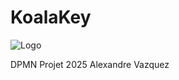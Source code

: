 # KoalaKey
![Logo](/Users/alex/git/KoalaKey/assets/readme-logo.png)

DPMN Projet 2025
Alexandre Vazquez
